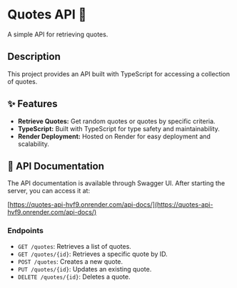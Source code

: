 # Quotes API 🚀

A simple API for retrieving quotes.

## Description

This project provides an API built with TypeScript for accessing a collection of quotes.

## ✨ Features

- **Retrieve Quotes:** Get random quotes or quotes by specific criteria.
- **TypeScript:** Built with TypeScript for type safety and maintainability.
- **Render Deployment:** Hosted on Render for easy deployment and scalability.

## 📜 API Documentation

The API documentation is available through Swagger UI. After starting the server, you can access it at:

[https://quotes-api-hvf9.onrender.com/api-docs/](https://quotes-api-hvf9.onrender.com/api-docs/)

### Endpoints

- `GET /quotes`: Retrieves a list of quotes.
- `GET /quotes/{id}`: Retrieves a specific quote by ID.
- `POST /quotes`: Creates a new quote.
- `PUT /quotes/{id}`: Updates an existing quote.
- `DELETE /quotes/{id}`: Deletes a quote.
